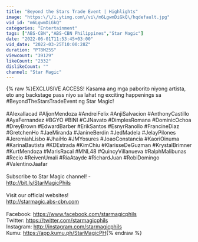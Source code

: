 ```yaml
---
title: "Beyond the Stars Trade Event | Highlights"
image: "https:\/\/i.ytimg.com\/vi\/m6LgwmDiGkQ\/hqdefault.jpg"
vid_id: "m6LgwmDiGkQ"
categories: "Entertainment"
tags: ["ABS-CBN","ABS-CBN Philippines","Star Magic"]
date: "2022-06-01T11:53:45+03:00"
vid_date: "2022-03-25T10:00:28Z"
duration: "PT8M25S"
viewcount: "39129"
likeCount: "2332"
dislikeCount: ""
channel: "Star Magic"
---
```

{% raw %}EXCLUSIVE ACCESS! Kasama ang mga paborito niyong artista, eto ang backstage pass niyo sa lahat ng exciting happenings sa #BeyondTheStarsTradeEvent ng Star Magic!<br /><br />#AlexaIlacad #AljonMendoza #AndreiFelix #AnjiSalvacion #AnthonyCastillo #AyaFernandez #BGYO #BINI #CJNavato #DimplesRomana #DominicOchoa #DreyBrown #EdwardBarber #ErikSantos #EsnyrRanollo #FrancineDiaz #GretchenHo #JaeMiranda #JanineBerdin #JedMadela #JelayPilones #JeremiahLisbo #JhaiHo #JMYosures #JoaoConstancia #KaoriOinuma #KarinaBautista #KDEstrada #KimChiu #KlarisseDeGuzman #KrystalBrimner #KurtMendoza #MarisRacal #MNL48 #QuincyVillanueva #RalphMalibunas #Recio #ReivenUmali #RiaAtayde #RichardJuan #RobiDomingo #ValentinoJaafar<br /><br />Subscribe to Star Magic channel! - <br /><a rel="nofollow" target="blank" href="http://bit.ly/StarMagicPhils">http://bit.ly/StarMagicPhils</a><br /><br />Visit our official websites!<br /><a rel="nofollow" target="blank" href="http://starmagic.abs-cbn.com">http://starmagic.abs-cbn.com</a><br /><br />Facebook: <a rel="nofollow" target="blank" href="https://www.facebook.com/starmagicphils">https://www.facebook.com/starmagicphils</a><br />Twitter: <a rel="nofollow" target="blank" href="https://twitter.com/starmagicphils">https://twitter.com/starmagicphils</a><br />Instagram: <a rel="nofollow" target="blank" href="http://instagram.com/starmagicphils">http://instagram.com/starmagicphils</a><br />Kumu: <a rel="nofollow" target="blank" href="https://app.kumu.ph/StarMagicPH">https://app.kumu.ph/StarMagicPH</a>{% endraw %}
